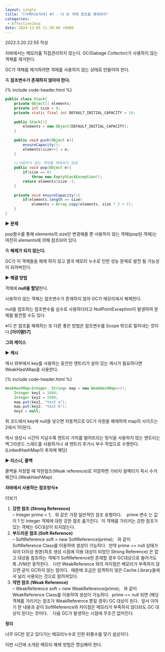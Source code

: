```yaml
---
layout: single
title: "[이펙티브자바] #7 - 다 쓴 객체 참조를 해제하라"
categories: 
 - EffectiveJava
date: 2024-12-05 11:30:00 +0900
---
```

2022.3.20 22:55 작성

자바에서는 메모리를 직접관리하지 않는다. GC(Gabage Collector)가 사용하지 않는 객체를 제거한다.

GC가 객체를 제거하려면 객체를 사용하지 않는 상태로 만들어야 한다.

즉 **참조변수가 존재하지 않아야 한다.**

{% include code-header.html %}
```java
public class Stack{
    private Object[] elements;
    private int size = 0;
    private static final int DEFAULT_INITIAL_CAPACITY = 16;
    
    public Stack(){
    	elements = new Object[DEFAULT_INITIAL_CAPACITY];
    }
    
    public void push(Object e){
    	ensureCapacity();
    	elements[size++] = e;
    }
    
    //사용하지 않는 객체를 해제하지 않음
    public void pop(Object e){
    	if(size == 0)
        	throw new EmptyStackException();
    	return elements[size--];
    }
    
	private void ensureCapacity(){
    	if(elements.length == size)
        	elements = Array.copy(elements, size * 2 + 1);
    }
}
```

****▶** 문제**

pop함수를 통해 elements의 size만 변경해줄 뿐 사용하지 않는 객체(pop된 객체)는 여전히 elements에 의해 참조되어 있다.

즉 **해제가 되지 않는다.**

GC가 이 객체들을 해제 하지 않고 결국 메모리 누수로 인한 성능 문제로 발전 될 가능성이 되어버린다.

**▶ 해결 방법**

객체에 **null을 할당**한다.

사용하지 않는 객체는 참조변수가 존재하지 않아 GC가 메모리에서 해제한다.

null을 참조하는 참조변수를 실수로 사용하더라고 NullPointException이 발생하여 문제를 발견할 수도 있다.

※다 쓴 참조를 해제하는 또 다른 좋은 방법은 참조변수를 Scope 밖으로 밀어내는 것이다.**\[아이템57\]**

**그외 케이스**

****▶** 캐시**

캐시 외부에서 key를 사용하는 동안만 엔트리가 살아 있는 캐시가 필요하다면 WeakHashMap을 사용한다.

{% include code-header.html %}
```java
WeakHashMap<Integer, String> map = new WeakHashMap<>();
    Integer key1 = 1000;
    Integer key2 = 2000;
    map.put(key1, "test a");
    map.put(key2, "test b");
    key1 = null;
```

위 코드에서 key에 null을 넣으면 자동적으로 GC가 자원을 해제하여 map의 사이즈는 2에서 1이된다.

캐시 생성시 시간이 지날수록 엔트리 가치를 떨어뜨리는 방식을 사용하지 않는 엔트리는 백그라운드 스레드를 사용하거나 새 엔트리 추가시 부수 작업으로 수행한다.(LinkedHashMap이 후자에 해당)

****▶** 리스너, 콜백**

콜백을 저장할 때 약한참조(Weak reference)로 저장하면 가비지 컬렉터가 즉시 수거해간다.(WeakHashMap)

**자바에서 사용하는 참조방식※**

더보기

1.  **강한 참조 (Strong Reference)**  
    – Integer prime = 1;   와 같은 가장 일반적인 참조 유형이다.    prime 변수 는 값이 1 인 Integer 객체에 대한 강한 참조 를가진다.  이 객체를 가리키는 강한 참조가 있는 객체는 GC대상이 되지않는다.
2.  **부드러운 참조 (Soft Reference)**  
    – SoftReference<Integer> soft = new SoftReference<Integer>(prime);   와 같이 SoftReference Class를 이용하여 생성이 가능하다.  만약 prime == null 상태가 되어 더이상 원본(최초 생성 시점에 이용 대상이 되었던 Strong Reference) 은 없고 대상을 참조하는 객체가 SoftReference만 존재할 경우 GC대상으로 들어가도록 JVM은 동작한다.   다만 WeakReference 와의 차이점은 메모리가 부족하지 않으면 굳이 GC하지 않는 점이다.  때문에 조금은 엄격하지 않은 Cache Library들에서 널리 사용되는 것으로 알려져있다.
3.  **약한 참조 (Weak Reference)**  
    – WeakReference<Integer> soft = new WeakReference<Integer>(prime);   와 같이 WeakReference Class를 이용하여 생성이 가능하다.  prime == null 되면 (해당 객체를 가리키는 참조가 WeakReference 뿐일 경우) GC 대상이 된다.  앞서 이야기 한 내용과 같이 SoftReference와 차이점은 메모리가 부족하지 않더라도 GC 대상이 된다는 것이다.    다음 GC가 발생하는 시점에 무조건 없어진다.

**정리**

너무 GC만 믿고 있다가는 메모리누수로 인한 뒤통수를 맞기 쉽상이다. 

이번 시간에 소개된 메모리 해제 방법은 명심해야 한다.
